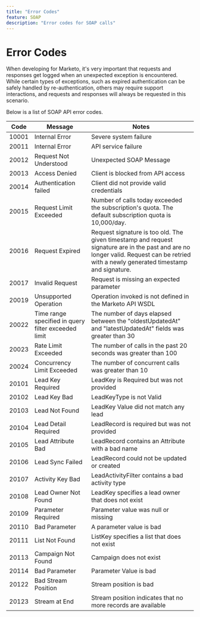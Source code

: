 ```yaml
---
title: "Error Codes"
feature: SOAP
description: "Error codes for SOAP calls"
---
```


# Error Codes

When developing for Marketo, it's very important that requests and responses get logged when an unexpected exception is encountered.  While certain types of exceptions, such as expired authentication can be safely handled by re-authentication, others may require support interactions, and requests and responses will always be requested in this scenario.

Below is a list of SOAP API error codes.

|Code|Message|Notes|
|--- |--- |--- |
|10001|Internal Error|Severe system failure|
|20011|Internal Error|API service failure|
|20012|Request Not Understood|Unexpected SOAP Message|
|20013|Access Denied|Client is blocked from API access|
|20014|Authentication failed|Client did not provide valid credentials|
|20015|Request Limit Exceeded|Number of calls today exceeded the subscription's quota. The default subscription quota is 10,000/day.|
|20016|Request Expired|Request signature is too old. The given timestamp and request signature are in the past and are no longer valid. Request can be retried with a newly generated timestamp and signature.|
|20017|Invalid Request|Request is missing an expected parameter|
|20019|Unsupported Operation|Operation invoked is not defined in the Marketo API WSDL|
|20022|Time range specified in query filter exceeded limit|The number of days elapsed between the "oldestUpdatedAt" and "latestUpdatedAt" fields was greater than 30|
|20023|Rate Limit Exceeded|The number of calls in the past 20 seconds was greater than 100|
|20024|Concurrency Limit Exceeded|The number of concurrent calls was greater than 10|
|20101|Lead Key Required|LeadKey is Required but was not provided|
|20102|Lead Key Bad|LeadKeyType is not Valid|
|20103|Lead Not Found|LeadKey Value did not match any lead|
|20104|Lead Detail Required|LeadRecord is required but was not provided|
|20105|Lead Attribute Bad|LeadRecord contains an Attribute with a bad name|
|20106|Lead Sync Failed|LeadRecord could not be updated or created|
|20107|Activity Key Bad|LeadActivityFilter contains a bad activity type|
|20108|Lead Owner Not Found|LeadKey specifies a lead owner that does not exist|
|20109|Parameter Required|Parameter value was null or missing|
|20110|Bad Parameter|A parameter value is bad|
|20111|List Not Found|ListKey specifies a list that does not exist|
|20113|Campaign Not Found|Campaign does not exist|
|20114|Bad Parameter|Parameter Value is bad|
|20122|Bad Stream Position|Stream position is bad|
|20123|Stream at End|Stream position indicates that no more records are available|
